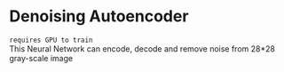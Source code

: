 # Denoising Autoencoder
`requires GPU to train`  
This Neural Network can encode, decode and remove noise from 28*28 gray-scale image
